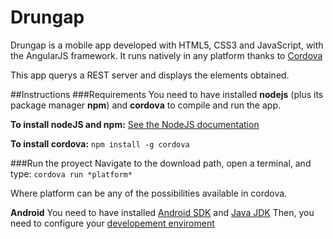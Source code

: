 # Drungap
Drungap is a mobile app developed with HTML5, CSS3 and JavaScript, with the AngularJS framework.
It runs natively in any platform thanks to [Cordova](https://cordova.apache.org/)

This app querys a REST server and displays the elements obtained.


##Instructions
###Requirements
You need to have installed **nodejs** (plus its package manager **npm**) and **cordova** to compile and run the app.

**To install nodeJS and npm:** [See the NodeJS documentation](https://nodejs.org/en/download/package-manager/)

**To install cordova:** `npm install -g cordova`

###Run the proyect
Navigate to the download path, open a terminal, and type: `cordova run *platform*`

Where platform can be any of the possibilities available in cordova.

**Android**
You need to have installed [Android SDK](http://developer.android.com/sdk/index.html) and [Java JDK](http://www.oracle.com/technetwork/es/java/javase/downloads/index.html)
Then, you need to configure your [developement enviroment](https://cordova.apache.org/docs/en/4.0.0/guide/platforms/android/)

